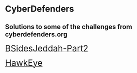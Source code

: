 # CyberDefenders
## Solutions to some of the challenges from cyberdefenders.org
[<span style="font-size:2em">BSidesJeddah-Part2</span>](/BSidesJeddah-Part2/BSidesJeddah-Part2.md)


[<span style="font-size:2em">HawkEye</span>](/HawkEye/HawkEye.md)
